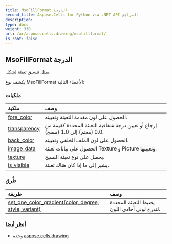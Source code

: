 ```yaml
---
title: MsoFillFormat الدرجة
second_title: Aspose.Cells for Python via .NET API المراجع
description:
type: docs
weight: 330
url: /ar/aspose.cells.drawing/msofillformat/
is_root: false
---
```

##  MsoFillFormat الدرجة
يمثل تنسيق تعبئة لشكل.



يكشف نوع MsoFillFormat الأعضاء التالية:

###  ملكيات
| ملكية| وصف|
| :- | :- |
| [fore_color](/cells/python-net/ar/aspose.cells.drawing/msofillformat/fore_color) | الحصول على لون مقدمة التعبئة وتعيينه.|
| [transparency](/cells/python-net/ar/aspose.cells.drawing/msofillformat/transparency) | إرجاع أو تعيين درجة شفافية التعبئة المحددة كقيمة من 0.0 (معتم) إلى 1.0 (مسح).|
| [back_color](/cells/python-net/ar/aspose.cells.drawing/msofillformat/back_color) | الحصول على لون الملف الخلفي وتعيينه.|
| [image_data](/cells/python-net/ar/aspose.cells.drawing/msofillformat/image_data) | الحصول على بيانات تعبئة Texture و Picture وتعيينها.|
| [texture](/cells/python-net/ar/aspose.cells.drawing/msofillformat/texture) | يحصل على نوع تعبئة النسيج.|
| [is_visible](/cells/python-net/ar/aspose.cells.drawing/msofillformat/is_visible) | يشير إلى ما إذا كان هناك تعبئة.|


###  طُرق
| طريقة| وصف|
| :- | :- |
| [set_one_color_gradient(color, degree, style, variant)](/cells/python-net/ar/aspose.cells.drawing/msofillformat/set_one_color_gradient/#aspose.pydrawing.Color-float-GradientStyleType-int) | يضبط التعبئة المحددة لتدرج لوني أحادي اللون.|



###  أنظر أيضا
* وحدة [aspose.cells.drawing](..)
